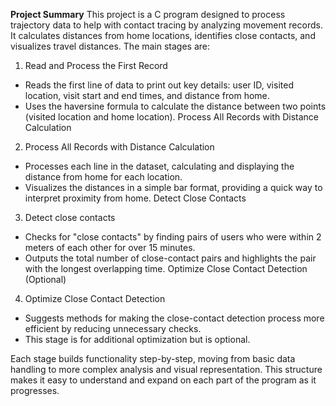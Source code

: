 **Project Summary**
This project is a C program designed to process trajectory data to help with contact tracing by analyzing movement records. It calculates distances from home locations, identifies close contacts, and visualizes travel distances. The main stages are:

1. Read and Process the First Record
- Reads the first line of data to print out key details: user ID, visited location, visit start and end times, and distance from home.
- Uses the haversine formula to calculate the distance between two points (visited location and home location).
Process All Records with Distance Calculation

2. Process All Records with Distance Calculation
- Processes each line in the dataset, calculating and displaying the distance from home for each location.
- Visualizes the distances in a simple bar format, providing a quick way to interpret proximity from home.
Detect Close Contacts

3. Detect close contacts
- Checks for "close contacts" by finding pairs of users who were within 2 meters of each other for over 15 minutes.
- Outputs the total number of close-contact pairs and highlights the pair with the longest overlapping time.
Optimize Close Contact Detection (Optional)

4. Optimize Close Contact Detection
- Suggests methods for making the close-contact detection process more efficient by reducing unnecessary checks.
- This stage is for additional optimization but is optional.

Each stage builds functionality step-by-step, moving from basic data handling to more complex analysis and visual representation. This structure makes it easy to understand and expand on each part of the program as it progresses.
